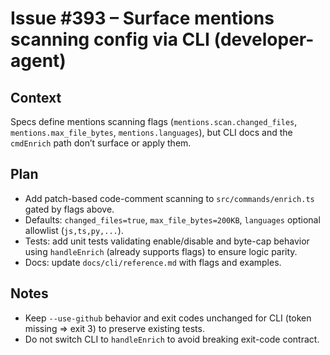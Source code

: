 # Issue #393 – Surface mentions scanning config via CLI (developer-agent)

## Context

Specs define mentions scanning flags (`mentions.scan.changed_files`, `mentions.max_file_bytes`, `mentions.languages`), but CLI docs and the `cmdEnrich` path don’t surface or apply them.

## Plan

- Add patch-based code-comment scanning to `src/commands/enrich.ts` gated by flags above.
- Defaults: `changed_files=true`, `max_file_bytes=200KB`, `languages` optional allowlist (`js,ts,py,...`).
- Tests: add unit tests validating enable/disable and byte-cap behavior using `handleEnrich` (already supports flags) to ensure logic parity.
- Docs: update `docs/cli/reference.md` with flags and examples.

## Notes

- Keep `--use-github` behavior and exit codes unchanged for CLI (token missing => exit 3) to preserve existing tests.
- Do not switch CLI to `handleEnrich` to avoid breaking exit-code contract.
